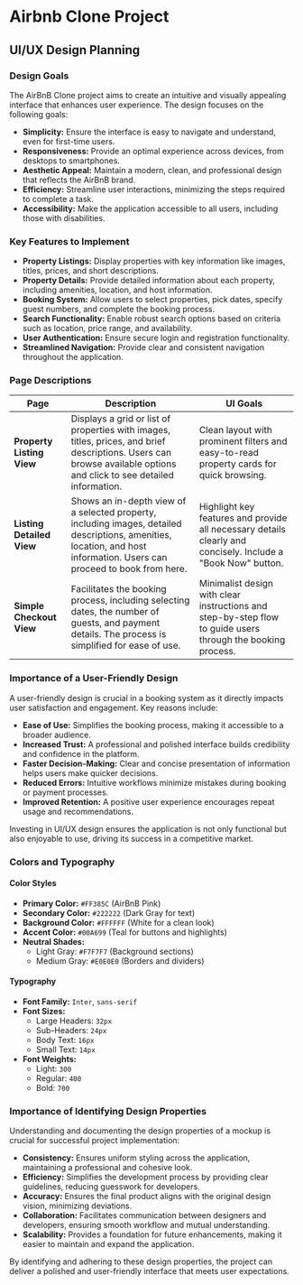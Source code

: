 # Airbnb Clone Project

## UI/UX Design Planning

### Design Goals
The AirBnB Clone project aims to create an intuitive and visually appealing interface that enhances user experience. The design focuses on the following goals:
- **Simplicity:** Ensure the interface is easy to navigate and understand, even for first-time users.
- **Responsiveness:** Provide an optimal experience across devices, from desktops to smartphones.
- **Aesthetic Appeal:** Maintain a modern, clean, and professional design that reflects the AirBnB brand.
- **Efficiency:** Streamline user interactions, minimizing the steps required to complete a task.
- **Accessibility:** Make the application accessible to all users, including those with disabilities.

### Key Features to Implement
- **Property Listings:** Display properties with key information like images, titles, prices, and short descriptions.
- **Property Details:** Provide detailed information about each property, including amenities, location, and host information.
- **Booking System:** Allow users to select properties, pick dates, specify guest numbers, and complete the booking process.
- **Search Functionality:** Enable robust search options based on criteria such as location, price range, and availability.
- **User Authentication:** Ensure secure login and registration functionality.
- **Streamlined Navigation:** Provide clear and consistent navigation throughout the application.

### Page Descriptions

| **Page**               | **Description**                                                                                                                                                         | **UI Goals**                                                                                                   |
|-------------------------|-------------------------------------------------------------------------------------------------------------------------------------------------------------------------|---------------------------------------------------------------------------------------------------------------|
| **Property Listing View** | Displays a grid or list of properties with images, titles, prices, and brief descriptions. Users can browse available options and click to see detailed information. | Clean layout with prominent filters and easy-to-read property cards for quick browsing.                        |
| **Listing Detailed View** | Shows an in-depth view of a selected property, including images, detailed descriptions, amenities, location, and host information. Users can proceed to book from here. | Highlight key features and provide all necessary details clearly and concisely. Include a "Book Now" button.   |
| **Simple Checkout View**  | Facilitates the booking process, including selecting dates, the number of guests, and payment details. The process is simplified for ease of use.                    | Minimalist design with clear instructions and step-by-step flow to guide users through the booking process.    |

### Importance of a User-Friendly Design
A user-friendly design is crucial in a booking system as it directly impacts user satisfaction and engagement. Key reasons include:
- **Ease of Use:** Simplifies the booking process, making it accessible to a broader audience.
- **Increased Trust:** A professional and polished interface builds credibility and confidence in the platform.
- **Faster Decision-Making:** Clear and concise presentation of information helps users make quicker decisions.
- **Reduced Errors:** Intuitive workflows minimize mistakes during booking or payment processes.
- **Improved Retention:** A positive user experience encourages repeat usage and recommendations.

Investing in UI/UX design ensures the application is not only functional but also enjoyable to use, driving its success in a competitive market.



### Colors and Typography

#### Color Styles
- **Primary Color:** `#FF385C` (AirBnB Pink)
- **Secondary Color:** `#222222` (Dark Gray for text)
- **Background Color:** `#FFFFFF` (White for a clean look)
- **Accent Color:** `#00A699` (Teal for buttons and highlights)
- **Neutral Shades:** 
  - Light Gray: `#F7F7F7` (Background sections)
  - Medium Gray: `#E0E0E0` (Borders and dividers)

#### Typography
- **Font Family:** `Inter`, `sans-serif`
- **Font Sizes:**
  - Large Headers: `32px`
  - Sub-Headers: `24px`
  - Body Text: `16px`
  - Small Text: `14px`
- **Font Weights:**
  - Light: `300`
  - Regular: `400`
  - Bold: `700`

### Importance of Identifying Design Properties
Understanding and documenting the design properties of a mockup is crucial for successful project implementation:
- **Consistency:** Ensures uniform styling across the application, maintaining a professional and cohesive look.
- **Efficiency:** Simplifies the development process by providing clear guidelines, reducing guesswork for developers.
- **Accuracy:** Ensures the final product aligns with the original design vision, minimizing deviations.
- **Collaboration:** Facilitates communication between designers and developers, ensuring smooth workflow and mutual understanding.
- **Scalability:** Provides a foundation for future enhancements, making it easier to maintain and expand the application.

By identifying and adhering to these design properties, the project can deliver a polished and user-friendly interface that meets user expectations.
